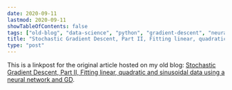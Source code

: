 ```yaml
---
date: 2020-09-11
lastmod: 2020-09-11
showTableOfContents: false
tags: ["old-blog", "data-science", "python", "gradient-descent", "neural-networks"]
title: "Stochastic Gradient Descent, Part II, Fitting linear, quadratic and sinusoidal data using a neural network and GD"
type: "post"
---
```


This is a linkpost for the original article hosted on my old blog: [Stochastic Gradient Descent, Part II, Fitting linear, quadratic and sinusoidal data using a neural network and GD](https://lovkush-a.github.io/data%20science/neural%20network/python/2020/09/11/sgd2.html). 